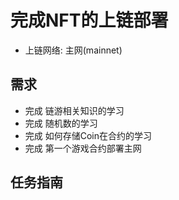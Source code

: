 #  完成NFT的上链部署
- 上链网络: 主网(mainnet)

## 需求
- 完成 链游相关知识的学习
- 完成 随机数的学习
- 完成 如何存储Coin在合约的学习
- 完成 第一个游戏合约部署主网

## 任务指南